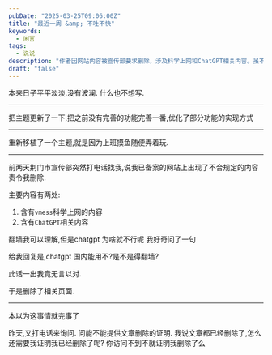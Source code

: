 ```yaml
---
pubDate: "2025-03-25T09:06:00Z"
title: "最近一周 &amp; 不吐不快"
keywords:
  - 闲言
tags:
  - 说说
description: "作者因网站内容被宣传部要求删除，涉及科学上网和ChatGPT相关内容。虽不理解ChatGPT为何被禁，但配合删除了页面。后又被要求提供删除证明，作者认为无法访问即证明已删除。"
draft: "false"
---
```


本来日子平平淡淡.没有波澜.
什么也不想写.

---

把主题更新了一下,把之前没有完善的功能完善一番,优化了部分功能的实现方式

---

重新移植了一个主题,就是因为上班摸鱼随便弄着玩.

---

前两天荆门市宣传部突然打电话找我,说我已备案的网站上出现了不合规定的内容责令我删除.

主要内容有两处:
1.  含有`vmess`科学上网的内容
2.  含有`ChatGPT`相关内容

翻墙我可以理解,但是chatgpt 为啥就不行呢
我好奇问了一句

给我回复是,chatgpt 国内能用不?是不是得翻墙?

此话一出我竟无言以对.

于是删除了相关页面.

---

本以为这事情就完事了

昨天,又打电话来询问.
问能不能提供文章删除的证明.
我说文章都已经删除了,怎么还需要我证明我已经删除了呢?
你访问不到不就证明我删除了么